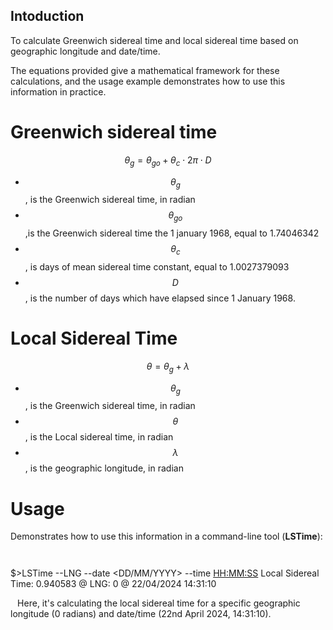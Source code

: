 Intoduction
---------------

To calculate Greenwich sidereal time and local sidereal time based on geographic longitude and date/time. 

The equations provided give a mathematical framework for these calculations, and the usage example demonstrates how to use this information in practice. 


# Greenwich sidereal time

$$ \theta_{g} = \theta_{go} +  \theta_{c} \cdot 2 \pi \cdot D$$

* $$\theta_{g}$$, is the Greenwich sidereal time, in radian
* $$\theta_{go}$$,is the Greenwich sidereal time the 1 january 1968, equal to 1.74046342 
* $$\theta_{c}$$, is days of mean sidereal time constant, equal to 1.0027379093
* $$D$$, is the number of days which have elapsed since 1 January 1968.

# Local Sidereal Time 

$$ \theta = \theta_{g} +  \lambda $$

* $$\theta_{g}$$, is the Greenwich sidereal time, in radian
* $$\theta$$, is the Local sidereal time, in radian
* $$\lambda $$, is the geographic longitude, in radian

# Usage

Demonstrates how to use this information in a command-line tool (**LSTime**):

``` ```

$>LSTime --LNG  <ValueInRadians> --date <DD/MM/YYYY> --time <HH:MM:SS>
	Local Sidereal Time: 0.940583 @ LNG: 0 @ 22/04/2024 14:31:10
	
``` ```
Here, it's calculating the local sidereal time for a specific geographic longitude (0 radians) and date/time (22nd April 2024, 14:31:10).
